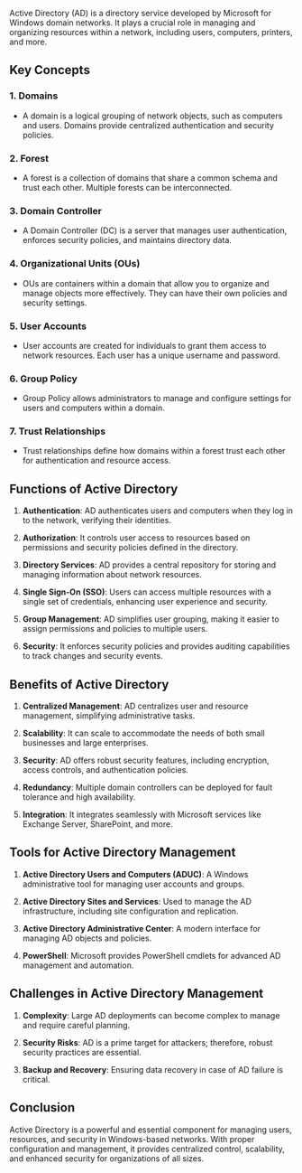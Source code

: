 Active Directory (AD) is a directory service developed by Microsoft for Windows domain networks. It plays a crucial role in managing and organizing resources within a network, including users, computers, printers, and more.

## Key Concepts

### 1. **Domains**

- A domain is a logical grouping of network objects, such as computers and users. Domains provide centralized authentication and security policies.

### 2. **Forest**

- A forest is a collection of domains that share a common schema and trust each other. Multiple forests can be interconnected.

### 3. **Domain Controller**

- A Domain Controller (DC) is a server that manages user authentication, enforces security policies, and maintains directory data.

### 4. **Organizational Units (OUs)**

- OUs are containers within a domain that allow you to organize and manage objects more effectively. They can have their own policies and security settings.

### 5. **User Accounts**

- User accounts are created for individuals to grant them access to network resources. Each user has a unique username and password.

### 6. **Group Policy**

- Group Policy allows administrators to manage and configure settings for users and computers within a domain.

### 7. **Trust Relationships**

- Trust relationships define how domains within a forest trust each other for authentication and resource access.

## Functions of Active Directory

1. **Authentication**: AD authenticates users and computers when they log in to the network, verifying their identities.
    
2. **Authorization**: It controls user access to resources based on permissions and security policies defined in the directory.
    
3. **Directory Services**: AD provides a central repository for storing and managing information about network resources.
    
4. **Single Sign-On (SSO)**: Users can access multiple resources with a single set of credentials, enhancing user experience and security.
    
5. **Group Management**: AD simplifies user grouping, making it easier to assign permissions and policies to multiple users.
    
6. **Security**: It enforces security policies and provides auditing capabilities to track changes and security events.
    

## Benefits of Active Directory

1. **Centralized Management**: AD centralizes user and resource management, simplifying administrative tasks.
    
2. **Scalability**: It can scale to accommodate the needs of both small businesses and large enterprises.
    
3. **Security**: AD offers robust security features, including encryption, access controls, and authentication policies.
    
4. **Redundancy**: Multiple domain controllers can be deployed for fault tolerance and high availability.
    
5. **Integration**: It integrates seamlessly with Microsoft services like Exchange Server, SharePoint, and more.
    

## Tools for Active Directory Management

1. **Active Directory Users and Computers (ADUC)**: A Windows administrative tool for managing user accounts and groups.
    
2. **Active Directory Sites and Services**: Used to manage the AD infrastructure, including site configuration and replication.
    
3. **Active Directory Administrative Center**: A modern interface for managing AD objects and policies.
    
4. **PowerShell**: Microsoft provides PowerShell cmdlets for advanced AD management and automation.
    

## Challenges in Active Directory Management

1. **Complexity**: Large AD deployments can become complex to manage and require careful planning.
    
2. **Security Risks**: AD is a prime target for attackers; therefore, robust security practices are essential.
    
3. **Backup and Recovery**: Ensuring data recovery in case of AD failure is critical.
    

## Conclusion

Active Directory is a powerful and essential component for managing users, resources, and security in Windows-based networks. With proper configuration and management, it provides centralized control, scalability, and enhanced security for organizations of all sizes.